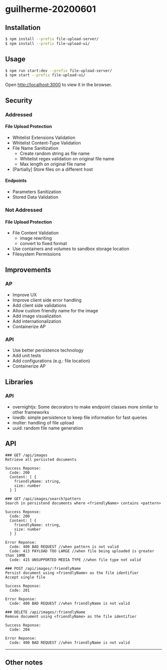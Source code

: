 # guilherme-20200601

## Installation

```sh
$ npm install --prefix file-upload-server/
$ npm install --prefix file-upload-ui/
```
## Usage

```sh
$ npm run start:dev --prefix file-upload-server/
$ npm start --prefix file-upload-ui/
```
Open [http://localhost:3000](http://localhost:3000) to view it in the browser.

## Security

### Addressed

#### File Upload Protection
- Whitelist Extensions Validation
- Whitelist Content-Type Validation
- File Name Sanitization
  - Create random string as file name
  - Whitelist regex validation on original file name
  - Max length on original file name
- [Partially] Store files on a different host

#### Endpoints
- Parameters Sanitization
- Stored Data Validation

### Not Addressed

#### File Upload Protection
- File Content Validation
  - image rewriting
  - convert to fixed format
- Use containers and volumes to sandbox storage location
- Filesystem Permissions

## Improvements

### AP
- Improve UX
- Improve client side error handling
- Add client side validations
- Allow custom friendly name for the image
- Add image visualization
- Add internationalization
- Containerize AP

### API
- Use better persistence technology
- Add unit tests
- Add configurations (e.g.: file location)
- Containerize AP

## Libraries

### API
- overnightjs: Some decorators to make endpoint classes more similar to other frameworks
- lowdb: simple persistence to keep file information for fast queries
- multer: handling of file upload
- uuid: random file name generation

## API
```
### GET /api/images
Retrieve all persisted documents

Success Reponse:
  Code: 200
  Content: [ {
    friendlyName: string,
    size: number
  } ]

### GET /api/images/search?pattern
Search in persistend documents where <friendlyName> contains <pattern>

Success Reponse:
  Code: 200
  Content: [ {
    friendlyName: string,
    size: number
  } ]

Error Reponse:
  Code: 400 BAD REQUEST //when pattern is not valid
  Code: 413 PAYLOAD TOO LARGE //when file being uploaded is greater than 10MB
  Code: 415 UNSUPPORTED MEDIA TYPE //when file type not valid

### POST /api/images/:friendlyName
Persist document using <friendlyName> as the file identifier
Accept single file

Success Reponse:
  Code: 201

Error Reponse:
  Code: 400 BAD REQUEST //when friendlyName is not valid

### DELETE /api/images/:friendlyName
Remove document using <friendlyName> as the file identifier

Success Reponse:
  Code: 204

Error Reponse:
  Code: 400 BAD REQUEST //when friendlyName is not valid
```
---
## Other notes

